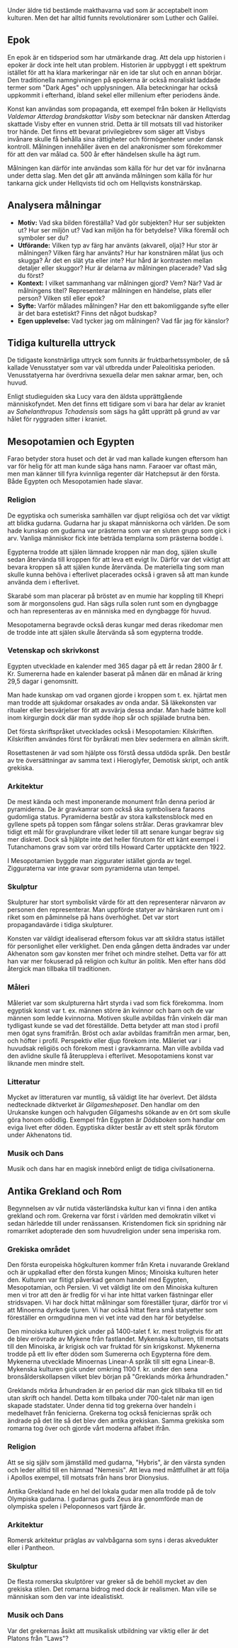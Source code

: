 Under äldre tid bestämde makthavarna vad som är acceptabelt inom kulturen. Men det har alltid funnits revolutionärer som Luther och Galilei.

## Epok
En epok är en tidsperiod som har utmärkande drag. Att dela upp historien i epoker är dock inte helt utan problem. Historien är uppbyggt i ett spektrum istället för att ha klara markeringar när en ide tar slut och en annan börjar. Den traditionella namngivningen på epokerna är också moraliskt laddade termer som "Dark Ages" och upplysningen. Alla beteckningar har också uppkommit i efterhand, ibland sekel eller millenium efter periodens ände.

Konst kan användas som propaganda, ett exempel från boken är Hellqvists *Valdemar Atterdag brandskattar Visby* som betecknar när dansken Atterdag skattade Visby efter en vunnen strid. Detta är till motsats till vad historiker tror hände. Det finns ett bevarat privilegiebrev som säger att Visbys invånare skulle få behålla sina rättigheter och förmögenheter under dansk kontroll. Målningen innehåller även en del anakronismer som förekommer för att den var målad ca. 500 år efter händelsen skulle ha ägt rum.

Målningen kan därför inte användas som källa för hur det var för invånarna under detta slag. Men det går att använda målningen som källa för hur tankarna gick under Hellqvists tid och om Hellqvists konstnärskap.

## Analysera målningar
- **Motiv:** Vad ska bilden föreställa? Vad gör subjekten? Hur ser subjekten ut? Hur ser miljön ut? Vad kan miljön ha för betydelse? Vilka föremål och symboler ser du? 
- **Utförande:** Vilken typ av färg har använts (akvarell, olja)? Hur stor är målningen? Vilken färg har använts? Hur har konstnären målat ljus och skugga? Är det en slät yta eller inte? Hur hård är kontrasten mellan detaljer eller skuggor? Hur är delarna av målningen placerade? Vad såg du först?
- **Kontext:** I vilket sammanhang var målningen gjord? Vem? När? Vad är målningens titel? Representerar målningen en händelse, plats eller person? Vilken stil eller epok? 
- **Syfte:** Varför målades målningen? Har den ett bakomliggande syfte eller är det bara estetiskt? Finns det något budskap?
- **Egen upplevelse:** Vad tycker jag om målningen? Vad får jag för känslor?

## Tidiga kulturella uttryck
De tidigaste konstnärliga uttryck som funnits är fruktbarhetssymboler, de så kallade Venusstatyer som var väl utbredda under Paleolitiska perioden. Venusstatyerna har överdrivna sexuella delar men saknar armar, ben, och huvud.

Enligt studieguiden ska Lucy vara den äldsta upprättgående människofyndet. Men det finns ett tidigare som vi bara har delar av kraniet av *Sahelanthropus Tchadensis* som sägs ha gått upprätt på grund av var hålet för ryggraden sitter i kraniet.

## Mesopotamien och Egypten

<!--Sumererna hade också en sorts bildspråk innan de gick över till kilskriften. Båda områderna hade under en punkt denna hierarki. Men hos Sumererna var prästen länge den högsta eller ekvivalent med kungen. Detta ändrades när Lugalerna kom och under Akkadiska perioden var kungarna gudar.-->

Farao betyder stora huset och det är vad man kallade kungen eftersom han var för helig för att man kunde säga hans namn. Faraoer var oftast män, men man känner till fyra kvinnliga regenter där Hatchepsut är den första. Både Egypten och Mesopotamien hade slavar.

### Religion

De egyptiska och sumeriska samhällen var djupt religiösa och det var viktigt att blidka gudarna. Gudarna har ju skapat människorna och världen. De som hade kunskap om gudarna var prästerna som var en sluten grupp som gick i arv. Vanliga människor fick inte beträda templarna som prästerna bodde i.

Egypterna trodde att själen lämnade kroppen när man dog, själen skulle sedan återvända till kroppen för att leva ett evigt liv. Därför var det viktigt att bevara kroppen så att själen kunde återvända. De materiella ting som man skulle kunna behöva i efterlivet placerades också i graven så att man kunde använda dem i efterlivet.

Skarabé som man placerar på bröstet av en mumie har koppling till Khepri som är morgonsolens gud. Han sägs rulla solen runt som en dyngbagge och han representeras av en människa med en dyngbagge för huvud.

Mesopotamerna begravde också deras kungar med deras rikedomar men de trodde inte att själen skulle återvända så som egypterna trodde.

### Vetenskap och skrivkonst
Egypten utvecklade en kalender med 365 dagar på ett år redan 2800 år f. Kr. Sumererna hade en kalender baserat på månen där en månad är kring 29,5 dagar i genomsnitt.

Man hade kunskap om vad organen gjorde i kroppen som t. ex. hjärtat men man trodde att sjukdomar orsakades av onda andar. Så läkekonsten var ritualer eller besvärjelser för att avsvärja dessa andar. Man hade bättre koll inom kirgurgin dock där man sydde ihop sår och spjälade brutna ben.

Det första skriftspråket utvecklades också i Mesopotamien: Kilskriften. Kilskriften användes först för byråkrati men blev sedermera en allmän skrift.

Rosettastenen är vad som hjälpte oss förstå dessa utdöda språk. Den består av tre översättningar av samma text i Hieroglyfer, Demotisk skript, och antik grekiska. 
### Arkitektur
De mest kända och mest imponerande monument från denna period är pyramiderna. De är gravkamrar som också ska symbolisera faraons gudomliga status. Pyramiderna består av stora kalkstensblock med en gyllene spets på toppen som fångar solens strålar. Deras gravkamrar blev tidigt ett mål för gravplundrare vilket leder till att senare kungar begrav sig mer diskret. Dock så hjälpte inte det heller förutom för ett känt exempel i Tutanchamons grav som var orörd tills Howard Carter upptäckte den 1922.

I Mesopotamien byggde man ziggurater istället gjorda av tegel. Zigguraterna var inte gravar som pyramiderna utan tempel.

### Skulptur
Skulpturer har stort symboliskt värde för att den representerar närvaron av personen den representerar. Man uppförde statyer av härskaren runt om i riket som en påminnelse på hans överhöghet. Det var stort propagandavärde i tidiga skulpturer.

Konsten var väldigt idealiserad eftersom fokus var att skildra status istället för personlighet eller verklighet. Den enda gången detta ändrades var under Akhenaton som gav konsten mer frihet och mindre stelhet. Detta var för att han var mer fokuserad på religion och kultur än politik. Men efter hans död återgick man tillbaka till traditionen.

### Måleri
Måleriet var som skulpturerna hårt styrda i vad som fick förekomma. Inom egyptisk konst var t. ex. männen större än kvinnor och barn och de var männen som ledde kvinnorna. Motiven skulle avbildas från vinkeln där man tydligast kunde se vad det föreställde. Detta betyder att man stod i profil men ögat syns framifrån. Bröst och axlar avbildas framifrån men armar, ben, och höfter i profil. Perspektiv eller djup förekom inte. Måleriet var i huvudsak religiös och förekom mest i gravkamrarna. Man ville avbilda vad den avlidne skulle få återuppleva i efterlivet. Mesopotamiens konst var liknande men mindre stelt.

### Litteratur
Mycket av litteraturen var muntlig, så väldigt lite har överlevt. Det äldsta nedtecknade diktverket är *Gilgamesheposet*. Den handlar om den Urukanske kungen och halvguden Gilgameshs sökande av en ört som skulle göra honom odödlig. Exempel från Egypten är *Dödsboken* som handlar om eviga livet efter döden. Egyptiska dikter består av ett stelt språk förutom under Akhenatons tid.

### Musik och Dans
Musik och dans har en magisk innebörd enligt de tidiga civilsationerna.


## Antika Grekland och Rom
Begynnelsen av vår nutida västerländska kultur kan vi finna i den antika grekland och rom. Grekerna var först i världen med demokratin vilket vi sedan härledde till under renässansen. Kristendomen fick sin spridning när romarriket adopterade den som huvudreligion under sena imperiska rom.

### Grekiska området
Den första europeiska högkulturen kommer från Kreta i nuvarande Grekland och är uppkallad efter den första kungen Minos; Minoiska kulturen heter den. Kulturen var flitigt påverkad genom handel med Egypten, Mesopotamian, och Persien. Vi vet väldigt lite om den Minoiska kulturen men vi tror att den är fredlig för vi har inte hittat varken fästningar eller stridsvapen. Vi har dock hittat målningar som föreställer tjurar, därför tror vi att Minoerna dyrkade tjuren. Vi har också hittat flera små statyetter som föreställer en ormgudinna men vi vet inte vad den har för betydelse.

Den minoiska kulturen gick under på 1400-talet f. kr. mest troligtvis för att de blev erövrade av Mykene från fastlandet. Mykenska kulturen, till motsats till den Minoiska, är krigisk och var fruktad för sin krigskonst. Mykenerna trodde på ett liv efter döden som Sumererna och Egypterna före dem. Mykenerna utvecklade Minoernas Linear-A språk till sitt egna Linear-B. Mykenska kulturen gick under omkring 1100 f. kr. under den sena bronsålderskollapsen vilket blev början på "Greklands mörka århundraden." 

Greklands mörka århundraden är en period där man gick tillbaka till en tid utan skrift och handel. Detta kom tillbaka under 700-talet när man igen skapade stadstater. Under denna tid tog grekerna över handeln i medelhavet från fenicierna. Grekerna tog också feniciernas språk och ändrade på det lite så det blev den antika grekiskan. Samma grekiska som romarna tog över och gjorde vårt moderna alfabet ifrån.

### Religion
Att se sig själv som jämställd med gudarna, "Hybris", är den värsta synden och leder alltid till en hämnad "Nemesis". Att leva med måttfullhet är att följa i Apollos exempel, till motsats från hans bror Dionysius. 

Antika Grekland hade en hel del lokala gudar men alla trodde på de tolv Olympiska gudarna. I gudarnas guds Zeus ära genomförde man de olympiska spelen i Peloponnesos vart fjärde år.

### Arkitektur
Romersk arkitektur präglas av valvbågarna som syns i deras akvedukter eller i Pantheon.

### Skulptur 
De flesta romerska skulptörer var greker så de behöll mycket av den grekiska stilen. Det romarna bidrog med dock är realismen. Man ville se människan som den var inte idealistiskt.

### Musik och Dans
Var det grekernas åsikt att musikalisk utbildning var viktig eller är det Platons från "Laws"?
